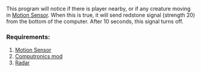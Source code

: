 This program will notice if there is player nearby, or if any creature moving in [Motion Sensor](https://ocdoc.cil.li/block:motion_sensor). When this is true, it will send redstone signal (strength 20) from the bottom of the computer. After 10 seconds, this signal turns off.

### Requirements:
1.  [Motion Sensor](https://ocdoc.cil.li/block:motion_sensor)
2.  [Computronics mod](https://wiki.vexatos.com/wiki:computronics)
3.  [Radar](https://wiki.vexatos.com/wiki:computronics:radar)
